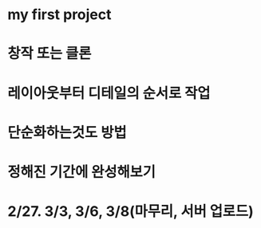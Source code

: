 # my first project

# 창작 또는 클론

# 레이아웃부터 디테일의 순서로 작업

# 단순화하는것도 방법

# 정해진 기간에 완성해보기

# 2/27. 3/3, 3/6, 3/8(마무리, 서버 업로드)

